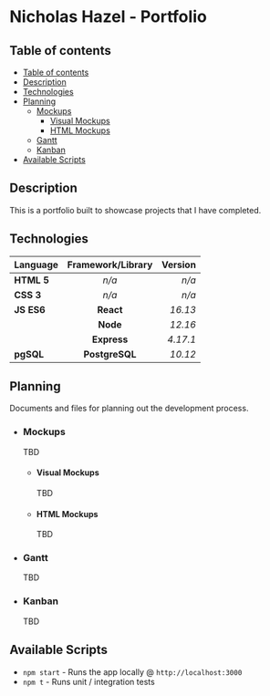 # Nicholas Hazel - Portfolio

## Table of contents
  - [Table of contents](#table-of-contents)
  - [Description](#description)
  - [Technologies](#technologies)
  - [Planning](#planning)
    - [Mockups](#Mockups)
      - [Visual Mockups](#Visual-Mockups)
      - [HTML Mockups](#HTML-Mockups)
    - [Gantt](#Gantt)
    - [Kanban](#Kanban)
  - [Available Scripts](#available-scripts)

## Description
This is a portfolio built to showcase projects that I have completed.

## Technologies
| Language | Framework/Library | Version |
| :--- | :---: | ---: |
| **HTML 5** | *n/a* | *n/a* |
| **CSS 3** | *n/a* | *n/a* |
| **JS ES6** | **React** | *16.13* |
| | **Node** | *12.16* |
| | **Express** | *4.17.1* |
| **pgSQL** | **PostgreSQL** | *10.12* |

## Planning
Documents and files for planning out the development process.

* ### Mockups
  TBD
  * #### Visual Mockups
    TBD
  * #### HTML Mockups
    TBD
* ### Gantt
  TBD
* ### Kanban
  TBD

## Available Scripts
- `npm start` - Runs the app locally @ `http://localhost:3000`
- `npm t` - Runs unit / integration tests